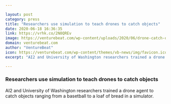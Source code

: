 ```yaml
---

layout: post
category: press
title: "Researchers use simulation to teach drones to catch objects"
date: 2020-06-18 16:36:35
link: https://vrhk.co/2N8QREv
image: https://venturebeat.com/wp-content/uploads/2020/06/drone-catch-objects-allen-institute.png?w=1200&strip=all
domain: venturebeat.com
author: "VentureBeat"
icon: https://venturebeat.com/wp-content/themes/vb-news/img/favicon.ico
excerpt: "AI2 and University of Washington researchers trained a drone agent to catch objects ranging from a basetball to a loaf of bread in a simulator."

---
```


### Researchers use simulation to teach drones to catch objects

AI2 and University of Washington researchers trained a drone agent to catch objects ranging from a basetball to a loaf of bread in a simulator.